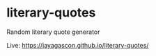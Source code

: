 # literary-quotes
 Random literary quote generator
 
 Live: https://jayagascon.github.io/literary-quotes/
